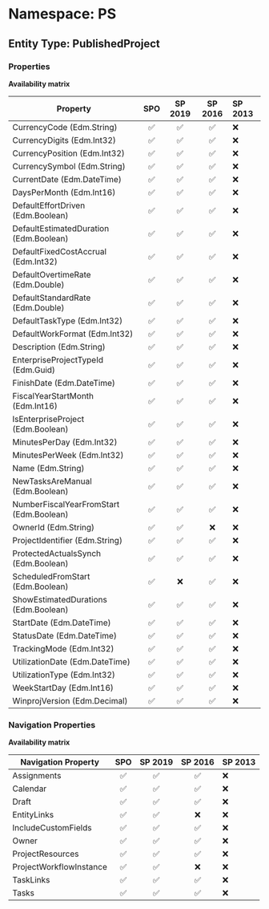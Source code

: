 # Namespace: PS

## Entity Type: PublishedProject

### Properties

**Availability matrix**

Property | SPO | SP 2019 | SP 2016 | SP 2013
----------|:---:|:-------:|:-------:|:-------
CurrencyCode (Edm.String) | ✅ | ✅ | ✅ | ❌
CurrencyDigits (Edm.Int32) | ✅ | ✅ | ✅ | ❌
CurrencyPosition (Edm.Int32) | ✅ | ✅ | ✅ | ❌
CurrencySymbol (Edm.String) | ✅ | ✅ | ✅ | ❌
CurrentDate (Edm.DateTime) | ✅ | ✅ | ✅ | ❌
DaysPerMonth (Edm.Int16) | ✅ | ✅ | ✅ | ❌
DefaultEffortDriven (Edm.Boolean) | ✅ | ✅ | ✅ | ❌
DefaultEstimatedDuration (Edm.Boolean) | ✅ | ✅ | ✅ | ❌
DefaultFixedCostAccrual (Edm.Int32) | ✅ | ✅ | ✅ | ❌
DefaultOvertimeRate (Edm.Double) | ✅ | ✅ | ✅ | ❌
DefaultStandardRate (Edm.Double) | ✅ | ✅ | ✅ | ❌
DefaultTaskType (Edm.Int32) | ✅ | ✅ | ✅ | ❌
DefaultWorkFormat (Edm.Int32) | ✅ | ✅ | ✅ | ❌
Description (Edm.String) | ✅ | ✅ | ✅ | ❌
EnterpriseProjectTypeId (Edm.Guid) | ✅ | ✅ | ✅ | ❌
FinishDate (Edm.DateTime) | ✅ | ✅ | ✅ | ❌
FiscalYearStartMonth (Edm.Int16) | ✅ | ✅ | ✅ | ❌
IsEnterpriseProject (Edm.Boolean) | ✅ | ✅ | ✅ | ❌
MinutesPerDay (Edm.Int32) | ✅ | ✅ | ✅ | ❌
MinutesPerWeek (Edm.Int32) | ✅ | ✅ | ✅ | ❌
Name (Edm.String) | ✅ | ✅ | ✅ | ❌
NewTasksAreManual (Edm.Boolean) | ✅ | ✅ | ✅ | ❌
NumberFiscalYearFromStart (Edm.Boolean) | ✅ | ✅ | ✅ | ❌
OwnerId (Edm.String) | ✅ | ✅ | ❌ | ❌
ProjectIdentifier (Edm.String) | ✅ | ✅ | ✅ | ❌
ProtectedActualsSynch (Edm.Boolean) | ✅ | ✅ | ✅ | ❌
ScheduledFromStart (Edm.Boolean) | ✅ | ❌ | ✅ | ❌
ShowEstimatedDurations (Edm.Boolean) | ✅ | ✅ | ✅ | ❌
StartDate (Edm.DateTime) | ✅ | ✅ | ✅ | ❌
StatusDate (Edm.DateTime) | ✅ | ✅ | ✅ | ❌
TrackingMode (Edm.Int32) | ✅ | ✅ | ✅ | ❌
UtilizationDate (Edm.DateTime) | ✅ | ✅ | ✅ | ❌
UtilizationType (Edm.Int32) | ✅ | ✅ | ✅ | ❌
WeekStartDay (Edm.Int16) | ✅ | ✅ | ✅ | ❌
WinprojVersion (Edm.Decimal) | ✅ | ✅ | ✅ | ❌

### Navigation Properties

**Availability matrix**

Navigation Property | SPO | SP 2019 | SP 2016 | SP 2013
----------|:---:|:-------:|:-------:|:-------
Assignments | ✅ | ✅ | ✅ | ❌
Calendar | ✅ | ✅ | ✅ | ❌
Draft | ✅ | ✅ | ✅ | ❌
EntityLinks | ✅ | ✅ | ❌ | ❌
IncludeCustomFields | ✅ | ✅ | ✅ | ❌
Owner | ✅ | ✅ | ✅ | ❌
ProjectResources | ✅ | ✅ | ✅ | ❌
ProjectWorkflowInstance | ✅ | ✅ | ❌ | ❌
TaskLinks | ✅ | ✅ | ✅ | ❌
Tasks | ✅ | ✅ | ✅ | ❌